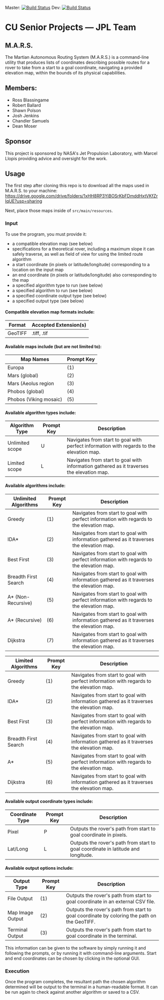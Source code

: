 Master: [![Build Status](https://travis-ci.org/RossBlassingame/JPL-CUSeniorProjects.svg?branch=master)](https://travis-ci.org/RossBlassingame/JPL-CUSeniorProjects)
Dev: [![Build Status](https://travis-ci.org/RossBlassingame/JPL-CUSeniorProjects.svg?branch=dev)](https://travis-ci.org/RossBlassingame/JPL-CUSeniorProjects)

# CU Senior Projects — JPL Team

## M.A.R.S.
The Martian Autonomous Routing System (M.A.R.S.) is a command-line utility that produces lists of coordinates describing possible routes for a rover to take from a start to a goal coordinate, navigating a provided elevation map, within the bounds of its physical capabilities.

## Members:
 - Ross Blassingame
 - Robert Ballard
 - Shawn Polson
 - Josh Jenkins
 - Chandler Samuels
 - Dean Moser
 
## Sponsor
This project is sponsored by NASA's Jet Propulsion Laboratory, with Marcel Llopis providing advice and oversight for the work.

## Usage

The first step after cloning this repo is to download all the maps used in M.A.R.S. to your machine:
https://drive.google.com/drive/folders/1xHH8RP3YiBOSrKbFDmddHxtVKfZrIqUE?usp=sharing

Next, place those maps inside of `src/main/resources`.

### Input

To use the program, you must provide it:
- a compatible elevation map (see below)
- specifications for a theoretical rover, including a maximum slope it can safely traverse, as well as field of view for using the limited route algorithm
- a start coordinate (in pixels or latitude/longitude) corresponding to a location on the input map
- an end coordinate (in pixels or latitude/longitude) also corresponding to the map
- a specified algorithm type to run (see below)
- a specified algorithm to run (see below)
- a specified coordinate output type (see below)
- a specified output type (see below)


#### Compatible elevation map formats include:

| Format    | Accepted Extension(s) |
| --------- | --------------------- |
| GeoTIFF   | .tiff, .tif           |

#### Available maps include (but are not limited to):

| Map Names                                  | Prompt Key  | 
| -----------------------------------------  | ----------- | 
| Europa                                     | (1)         | 
| Mars (global)                              | (2)         |
| Mars (Aeolus region                        | (3)         |
| Phobos (global)                            | (4)         |
| Phobos (Viking mosaic)                     | (5)         | 

#### Available algorithm types include:

| Algorithm Type  | Prompt Key | Description                                                                               |
| --------------- | ---------- | ----------------------------------------------------------------------------------------- |
| Unlimited scope | U          | Navigates from start to goal with perfect information with regards to the elevation map.  |
| Limited scope   | L          | Navigates from start to goal with information gathered as it traverses the elevation map. |
 
#### Available algorithms include:

| Unlimited Algorithms| Prompt Key | Description                                                                               |
| ------------------- | ---------- | ----------------------------------------------------------------------------------------- |
| Greedy              | (1)        | Navigates from start to goal with perfect information with regards to the elevation map.  |
| IDA*                | (2)        | Navigates from start to goal with information gathered as it traverses the elevation map. |
| Best First          | (3)        | Navigates from start to goal with perfect information with regards to the elevation map.  |
| Breadth First Search| (4)        | Navigates from start to goal with information gathered as it traverses the elevation map. | 
| A* (Non-Recursive)  | (5)        | Navigates from start to goal with perfect information with regards to the elevation map.  |
| A* (Recursive)      | (6)        | Navigates from start to goal with information gathered as it traverses the elevation map. | 
| Dijkstra            | (7)        | Navigates from start to goal with information gathered as it traverses the elevation map. |

| Limited Algorithms  | Prompt Key | Description                                                                               |
| ------------------- | ---------- | ----------------------------------------------------------------------------------------- |
| Greedy              | (1)        | Navigates from start to goal with perfect information with regards to the elevation map.  |
| IDA*                | (2)        | Navigates from start to goal with information gathered as it traverses the elevation map. |
| Best First          | (3)        | Navigates from start to goal with perfect information with regards to the elevation map.  |
| Breadth First Search| (4)        | Navigates from start to goal with information gathered as it traverses the elevation map. | 
| A*                  | (5)        | Navigates from start to goal with perfect information with regards to the elevation map.  |
| Dijkstra            | (6)        | Navigates from start to goal with information gathered as it traverses the elevation map. |

#### Available output coordinate types include:

| Coordinate Type| Prompt Key | Description                                                                                |
| -------------- | ---------- | ------------------------------------------------------------------------------------------ |
| Pixel          | P          | Outputs the rover's path from start to goal coordinate in pixels.                          |
| Lat/Long       | L          | Outputs the rover's path from start to goal coordinate in latitude and longitude.          |

#### Available output options include:

| Output Type| Prompt Key | Description                                                                                    |
| ------------------ | ---------- | ------------------------------------------------------------------------------------------ |
| File Output        | (1)        | Outputs the rover's path from start to goal coordinate in an external CSV file.            |
| Map Image Output   | (2)        | Outputs the rover's path from start to goal coordinate by coloring the path on the GeoTIFF.|
| Terminal Output    | (3)        | Outputs the rover's path from start to goal coordinate in the terminal.                    |

This information can be given to the software by simply running it and following the prompts, or by running it with command-line arguments. Start and end coordinates can be chosen by clicking in the optional GUI. 
 
### Execution

Once the program completes, the resultant path the chosen algorithm determined will be output to the terminal in a human-readable format. It can be run again to check against another algorithm or saved to a CSV.
